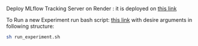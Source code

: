 Deploy MLflow Tracking Server on Render : it is deployed on [this link](https://mlflow-cloud-server.onrender.com/)

To Run a new Experiment run bash script: [this link](https://mlflow-cloud-server.onrender.com/) with desire arguments in following structure:

```bash
sh run_experiment.sh
```

